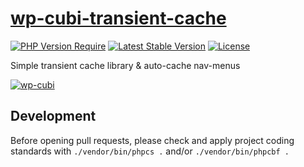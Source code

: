 # [wp-cubi-transient-cache](https://github.com/globalis-ms/wp-cubi-transient-cache)

[![PHP Version Require](https://img.shields.io/packagist/dependency-v/globalis/wp-cubi-transient-cache/php?color=%233fb911)](https://github.com/globalis-ms/wp-cubi-transient-cache/blob/master/composer.json)
[![Latest Stable Version](https://poser.pugx.org/globalis/wp-cubi-transient-cache/v/stable)](https://packagist.org/packages/globalis/wp-cubi-transient-cache)
[![License](https://poser.pugx.org/globalis/wp-cubi-transient-cache/license)](https://github.com/globalis-ms/wp-cubi-transient-cache/blob/master/LICENSE.md)

Simple transient cache library & auto-cache nav-menus

[![wp-cubi](https://github.com/globalis-ms/wp-cubi/raw/master/.resources/wp-cubi-500x175.jpg)](https://github.com/globalis-ms/wp-cubi/)

## Development

Before opening pull requests, please check and apply project coding standards with `./vendor/bin/phpcs .` and/or `./vendor/bin/phpcbf .`
